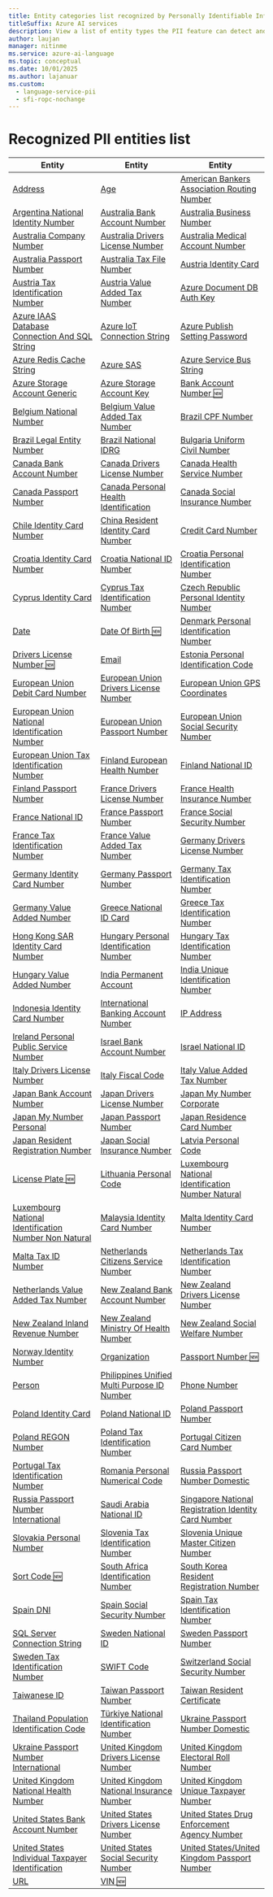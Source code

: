```yaml
---
title: Entity categories list recognized by Personally Identifiable Information (PII) detection in Azure AI Language
titleSuffix: Azure AI services
description: View a list of entity types the PII feature can detect and identify within unstructured text.
author: laujan
manager: nitinme
ms.service: azure-ai-language
ms.topic: conceptual
ms.date: 10/01/2025
ms.author: lajanuar
ms.custom:
  - language-service-pii
  - sfi-ropc-nochange
---
```


# Recognized PII entities list

| Entity | Entity | Entity |
|--|--|--|
| [Address](entity-categories.md#type-address) | [Age](entity-categories.md#type-age) | [American Bankers Association Routing Number](entity-categories.md#type-american-bankers-association-routing-number) |
| [Argentina National Identity Number](entity-categories.md#type-argentina-national-identity-number) | [Australia Bank Account Number](entity-categories.md#type-australia-bank-account-number) | [Australia Business Number](entity-categories.md#type-australia-business-number) |
| [Australia Company Number](entity-categories.md#type-australia-company-number) | [Australia Drivers License Number](entity-categories.md#type-australia-drivers-license-number) | [Australia Medical Account Number](entity-categories.md#type-australia-medical-account-number) |
| [Australia Passport Number](entity-categories.md#type-australia-passport-number) | [Australia Tax File Number](entity-categories.md#type-australia-tax-file-number) | [Austria Identity Card](entity-categories.md#type-austria-identity-card) |
| [Austria Tax Identification Number](entity-categories.md#type-austria-tax-identification-number) | [Austria Value Added Tax Number](entity-categories.md#type-austria-value-added-tax-number) | [Azure Document DB Auth Key](entity-categories.md#type-azure-document-db-auth-key) |
| [Azure IAAS Database Connection And SQL String](entity-categories.md#type-azure-iaas-database-connection-and-sql-string) | [Azure IoT Connection String](entity-categories.md#type-azure-iot-connection-string) | [Azure Publish Setting Password](entity-categories.md#type-azure-publish-setting-password) |
| [Azure Redis Cache String](entity-categories.md#type-azure-redis-cache-string) | [Azure SAS](entity-categories.md#type-azure-sas) | [Azure Service Bus String](entity-categories.md#type-azure-service-bus-string) |
| [Azure Storage Account Generic](entity-categories.md#type-azure-storage-account-generic) | [Azure Storage Account Key](entity-categories.md#type-azure-storage-account-key) | [Bank Account Number 🆕](entity-categories.md#type-bank-account-number-preview) |
| [Belgium National Number](entity-categories.md#type-belgium-national-number) | [Belgium Value Added Tax Number](entity-categories.md#type-belgium-value-added-tax-number) | [Brazil CPF Number](entity-categories.md#type-brazil-cpf-number) |
| [Brazil Legal Entity Number](entity-categories.md#type-brazil-legal-entity-number) | [Brazil National IDRG](entity-categories.md#type-brazil-national-idrg) | [Bulgaria Uniform Civil Number](entity-categories.md#type-bulgaria-uniform-civil-number) |
| [Canada Bank Account Number](entity-categories.md#type-canada-bank-account-number) | [Canada Drivers License Number](entity-categories.md#type-canada-drivers-license-number) | [Canada Health Service Number](entity-categories.md#type-canada-health-service-number) |
| [Canada Passport Number](entity-categories.md#type-canada-passport-number) | [Canada Personal Health Identification](entity-categories.md#type-canada-personal-health-identification) | [Canada Social Insurance Number](entity-categories.md#type-canada-social-insurance-number) |
| [Chile Identity Card Number](entity-categories.md#type-chile-identity-card-number) | [China Resident Identity Card Number](entity-categories.md#type-china-resident-identity-card-number) | [Credit Card Number](entity-categories.md#type-credit-card-number) |
| [Croatia Identity Card Number](entity-categories.md#type-croatia-identity-card-number) | [Croatia National ID Number](entity-categories.md#type-croatia-national-id-number) | [Croatia Personal Identification Number](entity-categories.md#type-croatia-personal-identification-number) |
| [Cyprus Identity Card](entity-categories.md#type-cyprus-identity-card) | [Cyprus Tax Identification Number](entity-categories.md#type-cyprus-tax-identification-number) | [Czech Republic Personal Identity Number](entity-categories.md#type-czech-republic-personal-identity-number) |
| [Date](entity-categories.md#type-date) | [Date Of Birth 🆕](entity-categories.md#type-date-of-birth-preview) | [Denmark Personal Identification Number](entity-categories.md#type-denmark-personal-identification-number) |
| [Drivers License Number 🆕](entity-categories.md#type-drivers-license-number-preview) | [Email](entity-categories.md#type-email) | [Estonia Personal Identification Code](entity-categories.md#type-estonia-personal-identification-code) |
| [European Union Debit Card Number](entity-categories.md#type-european-union-debit-card-number) | [European Union Drivers License Number](entity-categories.md#type-european-union-drivers-license-number) | [European Union GPS Coordinates](entity-categories.md#type-european-union-gps-coordinates) |
| [European Union National Identification Number](entity-categories.md#type-european-union-national-identification-number) | [European Union Passport Number](entity-categories.md#type-european-union-passport-number) | [European Union Social Security Number](entity-categories.md#type-european-union-social-security-number) |
| [European Union Tax Identification Number](entity-categories.md#type-european-union-tax-identification-number) | [Finland European Health Number](entity-categories.md#type-finland-european-health-number) | [Finland National ID](entity-categories.md#type-finland-national-id) |
| [Finland Passport Number](entity-categories.md#type-finland-passport-number) | [France Drivers License Number](entity-categories.md#type-france-drivers-license-number) | [France Health Insurance Number](entity-categories.md#type-france-health-insurance-number) |
| [France National ID](entity-categories.md#type-france-national-id) | [France Passport Number](entity-categories.md#type-france-passport-number) | [France Social Security Number](entity-categories.md#type-france-social-security-number) |
| [France Tax Identification Number](entity-categories.md#type-france-tax-identification-number) | [France Value Added Tax Number](entity-categories.md#type-france-value-added-tax-number) | [Germany Drivers License Number](entity-categories.md#type-germany-drivers-license-number) |
| [Germany Identity Card Number](entity-categories.md#type-germany-identity-card-number) | [Germany Passport Number](entity-categories.md#type-germany-passport-number) | [Germany Tax Identification Number](entity-categories.md#type-germany-tax-identification-number) |
| [Germany Value Added Number](entity-categories.md#type-germany-value-added-number) | [Greece National ID Card](entity-categories.md#type-greece-national-id-card) | [Greece Tax Identification Number](entity-categories.md#type-greece-tax-identification-number) |
| [Hong Kong SAR Identity Card Number](entity-categories.md#type-hong-kong-sar-identity-card-number) | [Hungary Personal Identification Number](entity-categories.md#type-hungary-personal-identification-number) | [Hungary Tax Identification Number](entity-categories.md#type-hungary-tax-identification-number) |
| [Hungary Value Added Number](entity-categories.md#type-hungary-value-added-number) | [India Permanent Account](entity-categories.md#type-india-permanent-account) | [India Unique Identification Number](entity-categories.md#type-india-unique-identification-number) |
| [Indonesia Identity Card Number](entity-categories.md#type-indonesia-identity-card-number) | [International Banking Account Number](entity-categories.md#type-international-banking-account-number) | [IP Address](entity-categories.md#type-ip-address) |
| [Ireland Personal Public Service Number](entity-categories.md#type-ireland-personal-public-service-number) | [Israel Bank Account Number](entity-categories.md#type-israel-bank-account-number) | [Israel National ID](entity-categories.md#type-israel-national-id) |
| [Italy Drivers License Number](entity-categories.md#type-italy-drivers-license-number) | [Italy Fiscal Code](entity-categories.md#type-italy-fiscal-code) | [Italy Value Added Tax Number](entity-categories.md#type-italy-value-added-tax-number) |
| [Japan Bank Account Number](entity-categories.md#type-japan-bank-account-number) | [Japan Drivers License Number](entity-categories.md#type-japan-drivers-license-number) | [Japan My Number Corporate](entity-categories.md#type-japan-my-number-corporate) |
| [Japan My Number Personal](entity-categories.md#type-japan-my-number-personal) | [Japan Passport Number](entity-categories.md#type-japan-passport-number) | [Japan Residence Card Number](entity-categories.md#type-japan-residence-card-number) |
| [Japan Resident Registration Number](entity-categories.md#type-japan-resident-registration-number) | [Japan Social Insurance Number](entity-categories.md#type-japan-social-insurance-number) | [Latvia Personal Code](entity-categories.md#type-latvia-personal-code) |
| [License Plate 🆕](entity-categories.md#type-license-plate-preview) | [Lithuania Personal Code](entity-categories.md#type-lithuania-personal-code) | [Luxembourg National Identification Number Natural](entity-categories.md#type-luxembourg-national-identification-number-natural) |
| [Luxembourg National Identification Number Non Natural](entity-categories.md#type-luxembourg-national-identification-number-non-natural) | [Malaysia Identity Card Number](entity-categories.md#type-malaysia-identity-card-number) | [Malta Identity Card Number](entity-categories.md#type-malta-identity-card-number) |
| [Malta Tax ID Number](entity-categories.md#type-malta-tax-id-number) | [Netherlands Citizens Service Number](entity-categories.md#type-netherlands-citizens-service-number) | [Netherlands Tax Identification Number](entity-categories.md#type-netherlands-tax-identification-number) |
| [Netherlands Value Added Tax Number](entity-categories.md#type-netherlands-value-added-tax-number) | [New Zealand Bank Account Number](entity-categories.md#type-new-zealand-bank-account-number) | [New Zealand Drivers License Number](entity-categories.md#type-new-zealand-drivers-license-number) |
| [New Zealand Inland Revenue Number](entity-categories.md#type-new-zealand-inland-revenue-number) | [New Zealand Ministry Of Health Number](entity-categories.md#type-new-zealand-ministry-of-health-number) | [New Zealand Social Welfare Number](entity-categories.md#type-new-zealand-social-welfare-number) |
| [Norway Identity Number](entity-categories.md#type-norway-identity-number) | [Organization](entity-categories.md#type-organization) | [Passport Number 🆕](entity-categories.md#type-passport-number-preview) |
| [Person](entity-categories.md#type-person) | [Philippines Unified Multi Purpose ID Number](entity-categories.md#type-philippines-unified-multi-purpose-id-number) | [Phone Number](entity-categories.md#type-phone-number) |
| [Poland Identity Card](entity-categories.md#type-poland-identity-card) | [Poland National ID](entity-categories.md#type-poland-national-id) | [Poland Passport Number](entity-categories.md#type-poland-passport-number) |
| [Poland REGON Number](entity-categories.md#type-poland-regon-number) | [Poland Tax Identification Number](entity-categories.md#type-poland-tax-identification-number) | [Portugal Citizen Card Number](entity-categories.md#type-portugal-citizen-card-number) |
| [Portugal Tax Identification Number](entity-categories.md#type-portugal-tax-identification-number) | [Romania Personal Numerical Code](entity-categories.md#type-romania-personal-numerical-code) | [Russia Passport Number Domestic](entity-categories.md#type-russia-passport-number-domestic) |
| [Russia Passport Number International](entity-categories.md#type-russia-passport-number-international) | [Saudi Arabia National ID](entity-categories.md#type-saudi-arabia-national-id) | [Singapore National Registration Identity Card Number](entity-categories.md#type-singapore-national-registration-identity-card-number) |
| [Slovakia Personal Number](entity-categories.md#type-slovakia-personal-number) | [Slovenia Tax Identification Number](entity-categories.md#type-slovenia-tax-identification-number) | [Slovenia Unique Master Citizen Number](entity-categories.md#type-slovenia-unique-master-citizen-number) |
| [Sort Code 🆕](entity-categories.md#type-sort-code-preview) | [South Africa Identification Number](entity-categories.md#type-south-africa-identification-number) | [South Korea Resident Registration Number](entity-categories.md#type-south-korea-resident-registration-number) |
| [Spain DNI](entity-categories.md#type-spain-dni) | [Spain Social Security Number](entity-categories.md#type-spain-social-security-number) | [Spain Tax Identification Number](entity-categories.md#type-spain-tax-identification-number) |
| [SQL Server Connection String](entity-categories.md#type-sql-server-connection-string) | [Sweden National ID](entity-categories.md#type-sweden-national-id) | [Sweden Passport Number](entity-categories.md#type-sweden-passport-number) |
| [Sweden Tax Identification Number](entity-categories.md#type-sweden-tax-identification-number) | [SWIFT Code](entity-categories.md#type-swift-code) | [Switzerland Social Security Number](entity-categories.md#type-switzerland-social-security-number) |
| [Taiwanese ID](entity-categories.md#type-taiwanese-id) | [Taiwan Passport Number](entity-categories.md#type-taiwan-passport-number) | [Taiwan Resident Certificate](entity-categories.md#type-taiwan-resident-certificate) |
| [Thailand Population Identification Code](entity-categories.md#type-thailand-population-identification-code) | [Türkiye National Identification Number](entity-categories.md#type-türkiye-national-identification-number) | [Ukraine Passport Number Domestic](entity-categories.md#type-ukraine-passport-number-domestic) |
| [Ukraine Passport Number International](entity-categories.md#type-ukraine-passport-number-international) | [United Kingdom Drivers License Number](entity-categories.md#type-united-kingdom-drivers-license-number) | [United Kingdom Electoral Roll Number](entity-categories.md#type-united-kingdom-electoral-roll-number) |
| [United Kingdom National Health Number](entity-categories.md#type-united-kingdom-national-health-number) | [United Kingdom National Insurance Number](entity-categories.md#type-united-kingdom-national-insurance-number) | [United Kingdom Unique Taxpayer Number](entity-categories.md#type-united-kingdom-unique-taxpayer-number) |
| [United States Bank Account Number](entity-categories.md#type-united-states-bank-account-number) | [United States Drivers License Number](entity-categories.md#type-united-states-drivers-license-number) | [United States Drug Enforcement Agency Number](entity-categories.md#type-united-states-drug-enforcement-agency-number) |
| [United States Individual Taxpayer Identification](entity-categories.md#type-united-states-individual-taxpayer-identification) | [United States Social Security Number](entity-categories.md#type-united-states-social-security-number) | [United States/United Kingdom Passport Number](entity-categories.md#type-united-statesunited-kingdom-passport-number) |
| [URL](entity-categories.md#type-url) | [VIN 🆕](entity-categories.md#type-vin-preview) |  |

